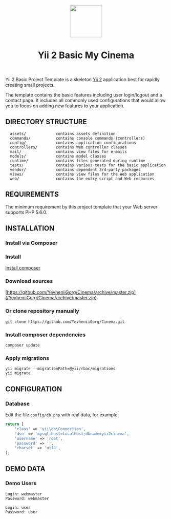 <p align="center">
    <a href="https://github.com/yiisoft" target="_blank">
        <img src="https://avatars0.githubusercontent.com/u/993323" height="100px">
    </a>
    <h1 align="center">Yii 2 Basic My Cinema</h1>
    <br>
</p>

Yii 2 Basic Project Template is a skeleton [Yii 2](http://www.yiiframework.com/) application best for
rapidly creating small projects.

The template contains the basic features including user login/logout and a contact page.
It includes all commonly used configurations that would allow you to focus on adding new
features to your application.

DIRECTORY STRUCTURE
-------------------

      assets/             contains assets definition
      commands/           contains console commands (controllers)
      config/             contains application configurations
      controllers/        contains Web controller classes
      mail/               contains view files for e-mails
      models/             contains model classes
      runtime/            contains files generated during runtime
      tests/              contains various tests for the basic application
      vendor/             contains dependent 3rd-party packages
      views/              contains view files for the Web application
      web/                contains the entry script and Web resources



REQUIREMENTS
------------

The minimum requirement by this project template that your Web server supports PHP 5.6.0.


INSTALLATION
------------

### Install via Composer

### Install

[Install composer](http://getcomposer.org/)

### Download sources

[https://github.com/YevheniiGorg/Cinema/archive/master.zip](/YevheniiGorg/Cinema/archive/master.zip)

### Or clone repository manually
~~~
git clone https://github.com/YevheniiGorg/Cinema.git
~~~

### Install composer dependencies
~~~
composer update
~~~

### Apply migrations
~~~
yii migrate --migrationPath=@yii/rbac/migrations
yii migrate
~~~

CONFIGURATION
-------------

### Database

Edit the file `config/db.php` with real data, for example:

```php
return [
    'class' => 'yii\db\Connection',
    'dsn' => 'mysql:host=localhost;dbname=yii2cinema',
    'username' => 'root',
    'password' => '',
    'charset' => 'utf8',
];
```
DEMO DATA
------------
### Demo Users
~~~
Login: webmaster
Password: webmaster

Login: user
Password: user
~~~